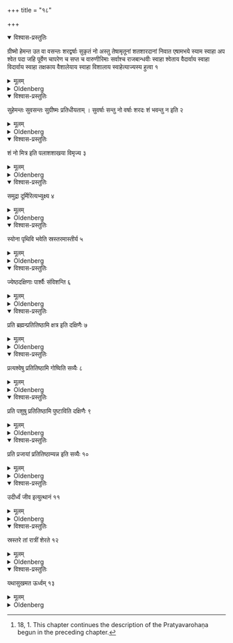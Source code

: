 +++
title = "१८"

+++


<details open><summary>विश्वास-प्रस्तुतिः</summary>

ग्रीष्मो हेमन्त उत वा वसन्तः शरद्वर्षाः सुकृतं नो अस्तु तेषामृतूनां शतशारदानां निवात एषामभये स्याम स्वाहा अप श्वेत पदा जहि पूर्वेण चापरेण च सप्त च वारुणीरिमाः सर्वाश्च राजबान्धवीः स्वाहा श्वेताय वैदार्वाय स्वाहा विदार्वाय स्वाहा तक्षकाय वैशालेयाय स्वाहा विशालाय स्वाहेत्याज्यस्य हुत्वा १
</details>

<details><summary>मूलम्</summary>

ग्रीष्मो हेमन्त उत वा वसन्तः शरद्वर्षाः सुकृतं नो अस्तु तेषामृतूनां शतशारदानां निवात एषामभये स्याम स्वाहा अप श्वेत पदा जहि पूर्वेण चापरेण च सप्त च वारुणीरिमाः सर्वाश्च राजबान्धवीः स्वाहा श्वेताय वैदार्वाय स्वाहा विदार्वाय स्वाहा तक्षकाय वैशालेयाय स्वाहा विशालाय स्वाहेत्याज्यस्य हुत्वा १
</details>

<details><summary>Oldenberg</summary>

1 [^1] . 'May summer, winter and spring, autumn and rainy season be well-ordered to us. May we be under the safe protection of these seasons, and may they last (to us) through a hundred years. Svāhā!

[^1]:  18, 1. This chapter continues the description of the Pratyavarohaṇa begun in the preceding chapter.

Beat away, O white one, with thy foot, with the forefoot and with the hind-foot, these seven daughters of Varuṇa and all that belong to the king's tribe. Svāhā!

'To the white one, the son of Vidārva svāhā! To Vidārva svāhā! To Takṣaka Vaiśāleya svāhā! To Viśāla svāhā!' - with (these words) he sacrifices (oblations) of Ājya.

</details>

<details open><summary>विश्वास-प्रस्तुतिः</summary>

सुहेमन्तः सुवसन्तः सुग्रीष्मः प्रतिधीयताम् । सुवर्षाः सन्तु नो वर्षाः शरदः शं भवन्तु न इति २
</details>

<details><summary>मूलम्</summary>

सुहेमन्तः सुवसन्तः सुग्रीष्मः प्रतिधीयताम् । सुवर्षाः सन्तु नो वर्षाः शरदः शं भवन्तु न इति २
</details>

<details><summary>Oldenberg</summary>

2. 'May a good winter, a good spring, a good summer be bestowed (on us). May the rains be to us happy rains; may the autumns be blessed to us.'

</details>

<details open><summary>विश्वास-प्रस्तुतिः</summary>

शं नो मित्र इति पलाशशाखया विमृज्य ३
</details>

<details><summary>मूलम्</summary>

शं नो मित्र इति पलाशशाखया विमृज्य ३
</details>

<details><summary>Oldenberg</summary>

3. With (the verse), 'Blessing on us, Mitra' (Rig-veda I, 90, 9), he sweeps (the floor) with a Palāśa branch,

</details>

<details open><summary>विश्वास-प्रस्तुतिः</summary>

समुद्रा दूर्मिरित्यभ्युक्ष्य ४
</details>

<details><summary>मूलम्</summary>

समुद्रा दूर्मिरित्यभ्युक्ष्य ४
</details>

<details><summary>Oldenberg</summary>

4. Sprinkles (it with water) with (the verse), 'From the sea the wave' (Rig-veda IV, 58, 1),

</details>

<details open><summary>विश्वास-प्रस्तुतिः</summary>

स्योना पृथिवि भवेति स्रस्तरमास्तीर्य ५
</details>

<details><summary>मूलम्</summary>

स्योना पृथिवि भवेति स्रस्तरमास्तीर्य ५
</details>

<details><summary>Oldenberg</summary>

5. And spreads out a layer (of straw) with (the verse), 'Be soft, O earth' (Rig-veda I, 22, 15).

</details>

<details open><summary>विश्वास-प्रस्तुतिः</summary>

ज्येष्ठदक्षिणाः पार्श्वैः संविशन्ति ६
</details>

<details><summary>मूलम्</summary>

ज्येष्ठदक्षिणाः पार्श्वैः संविशन्ति ६
</details>

<details><summary>Oldenberg</summary>

6. They then lie down on their sides, the eldest one to the right hand - 

</details>

<details open><summary>विश्वास-प्रस्तुतिः</summary>

प्रति ब्रह्मन्प्रतितिष्ठामि क्षत्र इति दक्षिणैः ७
</details>

<details><summary>मूलम्</summary>

प्रति ब्रह्मन्प्रतितिष्ठामि क्षत्र इति दक्षिणैः ७
</details>

<details><summary>Oldenberg</summary>

7. With (the words), 'In the Brahman I establish myself, in the Kṣatra,' on (their) right (sides);

</details>

<details open><summary>विश्वास-प्रस्तुतिः</summary>

प्रत्यश्वेषु प्रतितिष्ठामि गोष्विति सव्यैः ८
</details>

<details><summary>मूलम्</summary>

प्रत्यश्वेषु प्रतितिष्ठामि गोष्विति सव्यैः ८
</details>

<details><summary>Oldenberg</summary>

8. With (the words), 'Among the horses I establish myself, among the cows,' on (their) left (sides);

</details>

<details open><summary>विश्वास-प्रस्तुतिः</summary>

प्रति पशुषु प्रतितिष्ठामि पुष्टाविति दक्षिणैः ९
</details>

<details><summary>मूलम्</summary>

प्रति पशुषु प्रतितिष्ठामि पुष्टाविति दक्षिणैः ९
</details>

<details><summary>Oldenberg</summary>

9. With (the words), 'Among the cattle I establish myself, in prosperity,' on (their) right (sides);

</details>

<details open><summary>विश्वास-प्रस्तुतिः</summary>

प्रति प्रजायां प्रतितिष्ठाम्यन्न इति सव्यैः १०
</details>

<details><summary>मूलम्</summary>

प्रति प्रजायां प्रतितिष्ठाम्यन्न इति सव्यैः १०
</details>

<details><summary>Oldenberg</summary>

10. With (the words), 'Among offspring I establish myself, in food,' on (their) left (sides).

</details>

<details open><summary>विश्वास-प्रस्तुतिः</summary>

उदीर्ध्वं जीव इत्युत्थानं ११
</details>

<details><summary>मूलम्</summary>

उदीर्ध्वं जीव इत्युत्थानं ११
</details>

<details><summary>Oldenberg</summary>

11. With (the verse), 'Arise, the living' (Rig-veda I, 113, 16), they arise.

</details>

<details open><summary>विश्वास-प्रस्तुतिः</summary>

स्रस्तरे तां रात्रीं शेरते १२
</details>

<details><summary>मूलम्</summary>

स्रस्तरे तां रात्रीं शेरते १२
</details>

<details><summary>Oldenberg</summary>

12. During that night they lie on that layer.

</details>

<details open><summary>विश्वास-प्रस्तुतिः</summary>

यथासुखमत ऊर्ध्वम् १३
</details>

<details><summary>मूलम्</summary>

यथासुखमत ऊर्ध्वम् १३
</details>

<details><summary>Oldenberg</summary>

13. Afterwards where they like.

</details>
